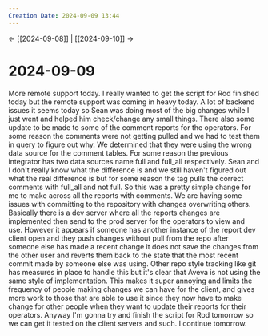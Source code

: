 ```yaml
---
Creation Date: 2024-09-09 13:44
---
```


<- [[2024-09-08]] | [[2024-09-10]]  ->

# 2024-09-09
More remote support today. I really wanted to get the script for Rod finished
today but the remote support was coming in heavy today. A lot of backend issues
it seems today so Sean was doing most of the big changes while I just went and
helped him check/change any small things. There also some update to be made to
some of the comment reports for the operators. For some reason the comments were
not getting pulled and we had to test them in query to figure out why. We
determined that they were using the wrong data source for the comment tables.
For some reason the previous integrator has two data sources name full and
full_all respectively. Sean and I don't really know what the difference is and
we still haven't figured out what the real difference is but for some reason the
tag pulls the correct comments with full_all and not full. So this was a pretty
simple change for me to make across all the reports with comments. We are having
some issues with committing to the repository with changes overwriting others.
Basically there is a dev server where all the reports changes are implemented
then send to the prod server for the operators to view and use. However it
appears if someone has another instance of the report dev client open and they
push changes without pull from the repo after someone else has made a recent
change it does not save the changes from the other user and reverts them back to
the state that the most recent commit made by someone else was using. Other repo
style tracking like git has measures in place to handle this but it's clear that
Aveva is not using the same style of implementation. This makes it super
annoying and limits the frequency of people making changes we can have for the
client, and gives more work to those that are able to use it since they now have
to make change for other people when they want to update their reports for their
operators. Anyway I'm gonna try and finish the script for Rod tomorrow so we can
get it tested on the client servers and such. I continue tomorrow.
